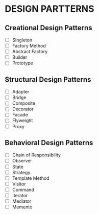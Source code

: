 # DESIGN PARTTERNS

## Creational Design Patterns
-[ ] Singleton
-[ ] Factory Method
-[ ] Abstract Factory
-[ ] Builder
-[ ] Prototype

## Structural Design Patterns
-[ ] Adapter
-[ ] Bridge
-[ ] Composite
-[ ] Decorator
-[ ] Facade
-[ ] Flyweight
-[ ] Proxy

## Behavioral Design Patterns
-[ ] Chain of Responsibility
-[ ] Observer
-[ ] State
-[ ] Strategy
-[ ] Template Method
-[ ] Visitor
-[ ] Command
-[ ] Iterator
-[ ] Mediator
-[ ] Memento